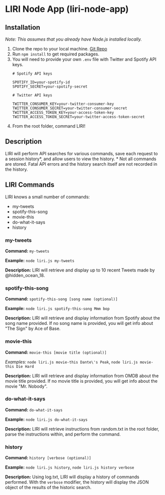 # LIRI Node App (liri-node-app)

## Installation

*Note: This assumes that you already have Node.js installed locally.*

1. Clone the repo to your local machine. [Git Repo](https://github.com/GreenCord/liri-node-app.git)
1. Run ```npm install``` to get required packages.
1. You will need to provide your own ```.env``` file with Twitter and Spotify API keys.
	```
	# Spotify API keys

	SPOTIFY_ID=your-spotify-id
	SPOTIFY_SECRET=your-spotify-secret

	# Twitter API keys

	TWITTER_CONSUMER_KEY=your-twitter-consumer-key
	TWITTER_CONSUMER_SECRET=your-twitter-consumer-secret
	TWITTER_ACCESS_TOKEN_KEY=your-access-token-key
	TWITTER_ACCESS_TOKEN_SECRET=your-twitter-access-token-secret
	```
1. From the root folder, command LIRI!

## Description

LIRI will perform API searches for various commands, save each request to a session history\*, and allow users to view the history.
\* Not all commands are stored. Fatal API errors and the history search itself are not recorded in the history.


## LIRI Commands

LIRI knows a small number of commands:

* my-tweets
* spotify-this-song
* movie-this
* do-what-it-says
* history

### my-tweets

**Command:** ```my-tweets```

**Example:** ```node liri.js my-tweets```

**Description:** LIRI will retrieve and display up to 10 recent Tweets made by @hidden_ocean_18.

### spotify-this-song

**Command:** ```spotify-this-song [song name (optional)]```

**Example:** ```node liri.js spotify-this-song Mmm bop```

**Description:** LIRI will retrieve and display information from Spotify about the song name provided. If no song name is provided, you will get info about "The Sign" by Ace of Base.

### movie-this

**Command:** ```movie-this [movie title (optional)]```

*Examples:* ```node liri.js movie-this Dante\'s Peak```, ```node liri.js movie-this Die Hard```

**Description:** LIRI will retrieve and display information from OMDB about the movie title provided. If no movie title is provided, you will get info about the movie "Mr. Nobody".

### do-what-it-says

**Command:** ```do-what-it-says```

**Example:** ```node liri.js do-what-it-says```

**Description:** LIRI will retrieve instructions from random.txt in the root folder, parse the instructions within, and perform the command.

### history

**Command:** ```history [verbose (optional)]```

**Example:** ```node liri.js history```, ```node liri.js history verbose```

**Description:** Using log.txt, LIRI will display a history of commands performed. With the ```verbose``` modifier, the history will display the JSON object of the results of the historic search.

